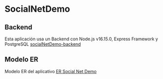 # SocialNetDemo

## Backend

Esta aplicación usa un  Backend con Node.js v16.15.0, Express Framework y PostgreSQL
[socialNetDemo-backend](https://github.com/jbenavv-prog/socialNetDemo-backend)

## Modelo ER
Modelo ER del aplicativo [ER Social Net Demo](https://drive.google.com/file/d/1EghpnBha5lXw4qpkFxFcUV_1btibJLmU/view?usp=sharing)
